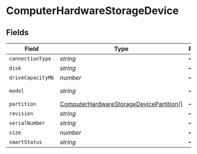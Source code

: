 # ComputerHardwareStorageDevice


## Fields

| Field                                                                                                     | Type                                                                                                      | Required                                                                                                  | Description                                                                                               | Example                                                                                                   |
| --------------------------------------------------------------------------------------------------------- | --------------------------------------------------------------------------------------------------------- | --------------------------------------------------------------------------------------------------------- | --------------------------------------------------------------------------------------------------------- | --------------------------------------------------------------------------------------------------------- |
| `connectionType`                                                                                          | *string*                                                                                                  | :heavy_minus_sign:                                                                                        | N/A                                                                                                       | false                                                                                                     |
| `disk`                                                                                                    | *string*                                                                                                  | :heavy_minus_sign:                                                                                        | N/A                                                                                                       | disk0                                                                                                     |
| `driveCapacityMb`                                                                                         | *number*                                                                                                  | :heavy_minus_sign:                                                                                        | N/A                                                                                                       | 512287                                                                                                    |
| `model`                                                                                                   | *string*                                                                                                  | :heavy_minus_sign:                                                                                        | N/A                                                                                                       | Apple SSD SM0512F                                                                                         |
| `partition`                                                                                               | [ComputerHardwareStorageDevicePartition](../../models/shared/computerhardwarestoragedevicepartition.md)[] | :heavy_minus_sign:                                                                                        | N/A                                                                                                       |                                                                                                           |
| `revision`                                                                                                | *string*                                                                                                  | :heavy_minus_sign:                                                                                        | N/A                                                                                                       | UXM2JA1Q                                                                                                  |
| `serialNumber`                                                                                            | *string*                                                                                                  | :heavy_minus_sign:                                                                                        | N/A                                                                                                       | S1K5NYADC12934                                                                                            |
| `size`                                                                                                    | *number*                                                                                                  | :heavy_minus_sign:                                                                                        | N/A                                                                                                       | 512287                                                                                                    |
| `smartStatus`                                                                                             | *string*                                                                                                  | :heavy_minus_sign:                                                                                        | N/A                                                                                                       | Verified                                                                                                  |